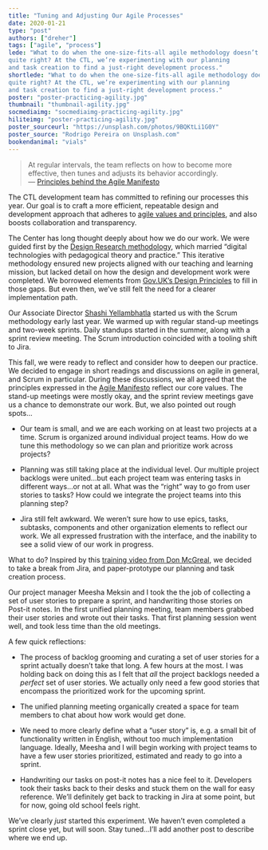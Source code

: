 ```yaml
---
title: "Tuning and Adjusting Our Agile Processes"
date: 2020-01-21
type: "post"
authors: ["dreher"]
tags: ["agile", "process"]
lede: "What to do when the one-size-fits-all agile methodology doesn’t feel
quite right? At the CTL, we’re experimenting with our planning
and task creation to find a just-right development process."
shortlede: "What to do when the one-size-fits-all agile methodology doesn’t feel
quite right? At the CTL, we’re experimenting with our planning
and task creation to find a just-right development process."
poster: "poster-practicing-agility.jpg"
thumbnail: "thumbnail-agility.jpg"
socmediaimg: "socmediaimg-practicing-agility.jpg"
hiliteimg: "poster-practicing-agility.jpg"
poster_sourceurl: "https://unsplash.com/photos/9BQKtLi1G0Y"
poster_source: "Rodrigo Pereira on Unsplash.com"
bookendanimal: "vials"
---
```


> At regular intervals, the team reflects on how to become more effective,
  then tunes and adjusts its behavior accordingly.  
  &mdash;
  [Principles behind the Agile Manifesto](https://agilemanifesto.org/principles.html)

The CTL development team has committed to refining our processes this
year. Our goal is to craft a more efficient, repeatable design and development
approach that adheres to
[agile values and principles](https://agilemanifesto.org/principles.html), and
also boosts collaboration and transparency.

The Center has long thought deeply about how we do our work. We were guided
first by the [Design Research methodology](http://ccnmtl.columbia.edu/dr/about/),
which married “digital technologies with pedagogical theory and practice.” This
iterative methodology ensured new projects aligned with our teaching and
learning mission, but lacked detail on how the design and development
work were completed. We borrowed elements from
[Gov.UK’s Design Principles](https://www.gov.uk/guidance/government-design-principles)
to fill in those gaps.
But even then, we’ve still felt the need for a clearer implementation path.

Our Associate Director [Shashi Yellambhatla](/authors/yellambhatla/) started us
with the Scrum methodology early last year. We warmed up with regular stand-up
meetings and two-week sprints. Daily standups started in the summer, along with
a sprint review meeting. The Scrum introduction coincided with a tooling shift
to Jira.

This fall, we were ready to reflect and consider how to deepen our practice.
We decided to engage in short readings and discussions on agile in general, and
Scrum in particular. During these discussions, we all agreed that the
principles expressed in the [Agile Manifesto](http://agilemanifesto.org/)
reflect our core values. The stand-up meetings were mostly okay, and the sprint
review meetings gave us a chance to demonstrate our work. But, we also pointed
out rough spots...

* Our team is small, and we are each working on at least two
projects at a time. Scrum is organized around individual project teams.
How do we tune this methodology so we can plan and prioritize work
across projects?

* Planning was still taking place at the individual level. Our multiple project
backlogs were united...but each project team was entering tasks in different
ways...or not at all. What was the “right” way to go from user stories to tasks?
How could we integrate the project teams into this planning step?

* Jira still felt awkward. We weren’t sure how to use epics, tasks, subtasks,
components and other organization elements to reflect our work. We all expressed
frustration with the interface, and the inability to see a solid view of our
work in progress.

What to do? Inspired by this [training video from Don McGreal](
https://www.youtube.com/watch?v=syXnhduPxqM), we decided to take a break from
Jira, and paper-prototype our planning and task creation process.

Our project manager Meesha Meksin and I took the the job of collecting a set of
user stories to prepare a sprint, and handwriting those stories on Post-it
notes. In the first unified planning meeting, team members grabbed their user
stories and wrote out their tasks. That first planning session went well,
and took less time than the old meetings.

A few quick reflections:

* The process of backlog grooming and curating a set of user stories for a
sprint actually doesn’t take that long. A few hours at the most. I was
holding back on doing this as I felt that _all_ the project backlogs needed
a _perfect_ set of user stories. We actually only need a few
good stories that encompass the prioritized work for the upcoming sprint.

* The unified planning meeting organically created a space for team
members to chat about how work would get done.

* We need to more clearly define what a “user story” is, e.g. a small bit
of functionality written in English, without too much implementation language.
Ideally, Meesha and I will begin working with project teams to have a few user
stories prioritized, estimated and ready to go into a sprint.

* Handwriting our tasks on post-it notes has a nice feel to it. Developers took
their tasks back to their desks and stuck them on the wall for easy reference.
We’ll definitely get back to tracking in Jira at some point, but for now, going
old school feels right.

We’ve clearly _just_ started this experiment. We haven’t even completed a sprint
close yet, but will soon. Stay tuned...I’ll add another post to describe where
we end up.
